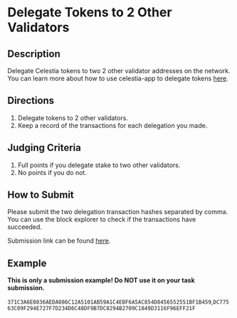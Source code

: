 # Delegate Tokens to 2 Other Validators

## Description

Delegate Celestia tokens to two 2 other validator addresses
on the network. You can learn more about how to use celestia-app
to delegate tokens [here](https://docs.celestia.org/nodes/celestia-app-commands#delegate--undelegate-tokens).

## Directions

1. Delegate tokens to 2 other validators.
2. Keep a record of the transactions for each delegation you made.

## Judging Criteria

1. Full points if you delegate stake to two other validators.
2. No points if you do not.

## How to Submit

Please submit the two delegation transaction hashes separated by comma. You can use the block explorer to check if the transactions have succeeded.

Submission link can be found [here](https://celestia.knack.com/theblockspacerace#testnet-portal).

## Example

**This is only a submission example! Do NOT use it on your task submission.**

`371C3A6E0836AEDA086C12A5101AB59A1C4EBF6A5AC854D8456552551BF1B459`,`DC77563C09F294E727F7D234D6C48DF9B7DC8294B2709C1849D3116F96EFF21F`
